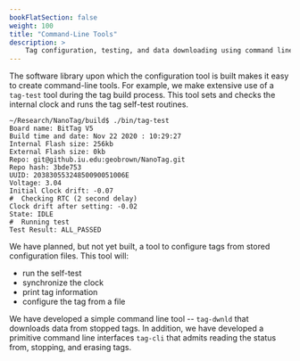 ```yaml
---
bookFlatSection: false
weight: 100
title: "Command-Line Tools"
description: >
    Tag configuration, testing, and data downloading using command line tools
---
```


The software library upon which the configuration tool is built makes it easy to create command-line tools.  For example, we make extensive use of a `tag-test` tool during the tag build process.  This tool sets and checks the internal clock and runs the tag self-test routines.

```text
~/Research/NanoTag/build$ ./bin/tag-test
Board name: BitTag V5
Build time and date: Nov 22 2020 : 10:29:27
Internal Flash size: 256kb
External Flash size: 0kb
Repo: git@github.iu.edu:geobrown/NanoTag.git
Repo hash: 3bde753
UUID: 20383055324850090051006E
Voltage: 3.04
Initial Clock drift: -0.07
#  Checking RTC (2 second delay)
Clock drift after setting: -0.02
State: IDLE
#  Running test
Test Result: ALL_PASSED
```

We have planned, but not yet built, a tool to configure tags from stored configuration files.  This tool will:

* run the self-test
* synchronize the clock
* print tag information
* configure the tag from a file

We have developed a simple command line tool -- `tag-dwnld` that downloads data from stopped tags.   In addition, we have developed a primitive command line interfaces `tag-cli` that admits reading the status from, stopping, and erasing tags.

